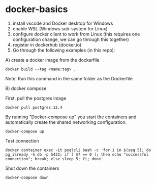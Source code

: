 # docker-basics

1. install vscode and Docker desktop for Windows
2. enable WSL (Windows sub-system for Linux)
3. configure docker client to work from Linux (this requires one configuration change, we can go through this together)
4. register in dockerhub (docker.io)
5. Go through the following examples (in this repo):

A) create a docker image from the dockerfile

``` docker build --tag <name:tag> . ```

Note! Run this command in the same folder as the Dockerfile

B) docker compose

First, pull the postgres image

``` docker pull postgres:12.4 ```

By running "Docker-compose up" you start the containers and automatically create the shared networking configuration.

``` docker-compose up ```

Test connection

``` docker container exec -it psqlcli bash -c 'for i in $(seq 5); do pg_isready -h db -p 5432; if [ $? == 0 ]; then echo "successful connection"; break; else sleep 5; fi; done' ```

Shut down the containers

``` docker-compose down ```


